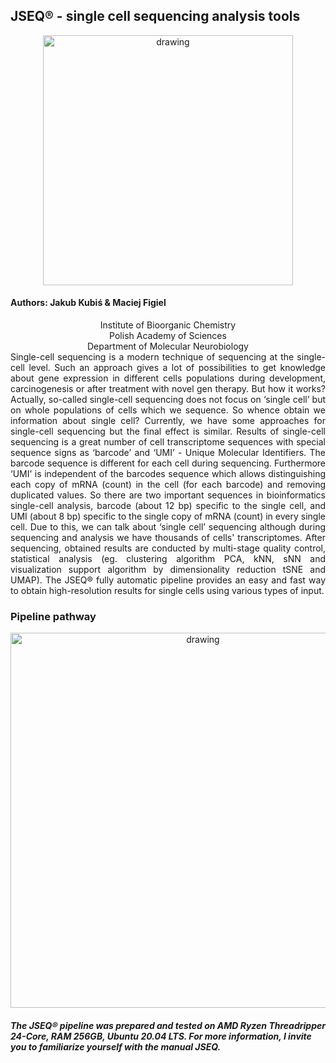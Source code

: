 ## JSEQ® - single cell sequencing analysis tools

<p align="center">
<img  src="https://github.com/Qubix96/Pictures/blob/main/Pictures/Logo.png?raw=true" alt="drawing" width="400" />
</p>

#### Authors: Jakub Kubiś & Maciej Figiel
<div align="center">
 Institute of Bioorganic Chemistry<br />
 Polish Academy of Sciences<br />
 Department of Molecular Neurobiology<br />
</div>


<div align="justify"> Single-cell sequencing is a modern technique of sequencing at the single-cell level. Such an approach gives a lot of possibilities to get knowledge about gene expression in different cells populations during development, carcinogenesis or after treatment with novel gen therapy. But how it works? Actually, so-called single-cell sequencing does not focus on ‘single cell’ but on whole populations of cells which we sequence. So whence obtain we information about single cell? Currently, we have some approaches for single-cell sequencing but the final effect is similar. Results of single-cell sequencing is a great number of cell transcriptome sequences with special sequence signs as ‘barcode’ and ‘UMI’ - Unique Molecular Identifiers. The barcode sequence is different for each cell during sequencing. Furthermore ‘UMI’ is independent of the barcodes sequence which allows distinguishing each copy of mRNA (count) in the cell (for each barcode) and removing duplicated values. So there are two important sequences in bioinformatics single-cell analysis, barcode (about 12 bp) specific to the single cell, and UMI (about 8 bp) specific to the single copy of mRNA (count) in every single cell. Due to this, we can talk about ‘single cell’ sequencing although during sequencing and analysis we have thousands of cells' transcriptomes. After sequencing, obtained results are conducted by multi-stage quality control, statistical analysis (eg. clustering algorithm PCA, kNN, sNN and visualization support algorithm by dimensionality reduction tSNE and UMAP). The JSEQ® fully automatic pipeline provides an easy and fast way to obtain high-resolution results for single cells using various types of input. </div>

### Pipeline pathway

<p align="center">
<img  src="https://github.com/Qubix96/Pictures/blob/main/Pictures/pipeline.png?raw=true" alt="drawing" width="600" />
</p>

##### The JSEQ® pipeline was prepared and tested on AMD Ryzen Threadripper 24-Core, RAM 256GB, Ubuntu 20.04 LTS. For more information, I invite you to familiarize yourself with the manual JSEQ.
